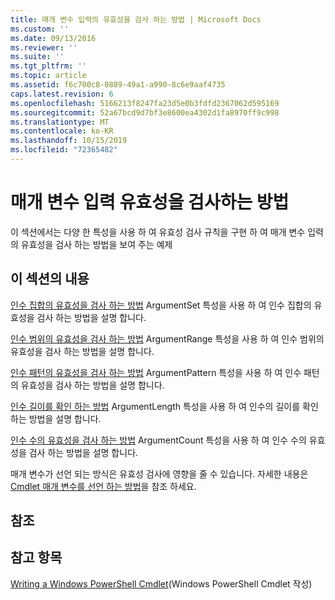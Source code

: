 ```yaml
---
title: 매개 변수 입력의 유효성을 검사 하는 방법 | Microsoft Docs
ms.custom: ''
ms.date: 09/13/2016
ms.reviewer: ''
ms.suite: ''
ms.tgt_pltfrm: ''
ms.topic: article
ms.assetid: f6c700c8-0889-49a1-a990-8c6e9aaf4735
caps.latest.revision: 6
ms.openlocfilehash: 5166213f8247fa23d5e0b3fdfd2367062d595169
ms.sourcegitcommit: 52a67bcd9d7bf3e8600ea4302d1fa8970ff9c998
ms.translationtype: MT
ms.contentlocale: ko-KR
ms.lasthandoff: 10/15/2019
ms.locfileid: "72365482"
---
```

# <a name="how-to-validate-parameter-input"></a>매개 변수 입력 유효성을 검사하는 방법

이 섹션에서는 다양 한 특성을 사용 하 여 유효성 검사 규칙을 구현 하 여 매개 변수 입력의 유효성을 검사 하는 방법을 보여 주는 예제

## <a name="in-this-section"></a>이 섹션의 내용

[인수 집합의 유효성을 검사 하는 방법](./how-to-validate-an-argument-set.md) ArgumentSet 특성을 사용 하 여 인수 집합의 유효성을 검사 하는 방법을 설명 합니다.

[인수 범위의 유효성을 검사 하는 방법](./how-to-validate-an-argument-range.md) ArgumentRange 특성을 사용 하 여 인수 범위의 유효성을 검사 하는 방법을 설명 합니다.

[인수 패턴의 유효성을 검사 하는 방법](./how-to-validate-an-argument-pattern.md) ArgumentPattern 특성을 사용 하 여 인수 패턴의 유효성을 검사 하는 방법을 설명 합니다.

[인수 길이를 확인 하는 방법](./how-to-validate-the-argument-length.md) ArgumentLength 특성을 사용 하 여 인수의 길이를 확인 하는 방법을 설명 합니다.

[인수 수의 유효성을 검사 하는 방법](./how-to-validate-an-argument-count.md) ArgumentCount 특성을 사용 하 여 인수 수의 유효성을 검사 하는 방법을 설명 합니다.

매개 변수가 선언 되는 방식은 유효성 검사에 영향을 줄 수 있습니다. 자세한 내용은 [Cmdlet 매개 변수를 선언 하는 방법](./how-to-declare-cmdlet-parameters.md)을 참조 하세요.

## <a name="reference"></a>참조

## <a name="see-also"></a>참고 항목

[Writing a Windows PowerShell Cmdlet](./writing-a-windows-powershell-cmdlet.md)(Windows PowerShell Cmdlet 작성)

